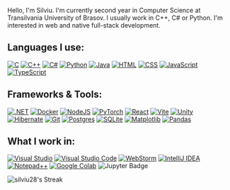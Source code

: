 Hello, I'm Silviu. I'm currently second year in Computer Science at Transilvania University of Brasov. I usually work in C++, C# or Python. I'm interested in web and native full-stack development.

## Languages I use:

[![C](https://img.shields.io/badge/C-00599C?logo=c&logoColor=white)](#)
[![C++](https://img.shields.io/badge/C++-%2300599C.svg?logo=c%2B%2B&logoColor=white)](#)
[![C#](https://custom-icon-badges.demolab.com/badge/C%23-%23239120.svg?logo=cshrp&logoColor=white)](#)
[![Python](https://img.shields.io/badge/Python-3776AB?logo=python&logoColor=fff)](#)
[![Java](https://img.shields.io/badge/Java-%23ED8B00.svg?logo=openjdk&logoColor=white)](#)
[![HTML](https://img.shields.io/badge/HTML-%23E34F26.svg?logo=html5&logoColor=white)](#)
[![CSS](https://img.shields.io/badge/CSS-1572B6?logo=css3&logoColor=fff)](#)
[![JavaScript](https://img.shields.io/badge/JavaScript-F7DF1E?logo=javascript&logoColor=000)](#)
[![TypeScript](https://img.shields.io/badge/TypeScript-3178C6?logo=typescript&logoColor=fff)](#)

## Frameworks & Tools:

[![.NET](https://img.shields.io/badge/.NET-512BD4?logo=dotnet&logoColor=fff)](#)
[![Docker](https://img.shields.io/badge/Docker-2496ED?logo=docker&logoColor=fff)](#)
[![NodeJS](https://img.shields.io/badge/Node.js-6DA55F?logo=node.js&logoColor=white)](#)
[![PyTorch](https://img.shields.io/badge/PyTorch-ee4c2c?logo=pytorch&logoColor=white)](#)
[![React](https://img.shields.io/badge/React-%2320232a.svg?logo=react&logoColor=%2361DAFB)](#)
[![Vite](https://img.shields.io/badge/Vite-646CFF?logo=vite&logoColor=fff)](#)
[![Unity](https://img.shields.io/badge/Unity-%23000000.svg?logo=unity&logoColor=white)](#)
[![Hibernate](https://img.shields.io/badge/Hibernate-59666C?logo=hibernate&logoColor=fff)](#)
[![Git](https://img.shields.io/badge/Git-F05032?logo=git&logoColor=fff)](#)
[![Postgres](https://img.shields.io/badge/Postgres-%23316192.svg?logo=postgresql&logoColor=white)](#)
[![SQLite](https://img.shields.io/badge/SQLite-%2307405e.svg?logo=sqlite&logoColor=white)](#)
[![Matplotlib](https://custom-icon-badges.demolab.com/badge/Matplotlib-71D291?logo=matplotlib&logoColor=fff)](#)
[![Pandas](https://img.shields.io/badge/Pandas-150458?logo=pandas&logoColor=fff)](#)


## What I work in:

[![Visual Studio](https://custom-icon-badges.demolab.com/badge/Visual%20Studio-5C2D91.svg?&logo=visual-studio&logoColor=white)](#)
[![Visual Studio Code](https://custom-icon-badges.demolab.com/badge/Visual%20Studio%20Code-0078d7.svg?logo=vsc&logoColor=white)](#)
[![WebStorm](https://img.shields.io/badge/WebStorm-000?logo=webstorm&logoColor=fff)](#)
[![IntelliJ IDEA](https://img.shields.io/badge/IntelliJIDEA-000000.svg?logo=intellij-idea&logoColor=white)](#)
[![Notepad++](https://img.shields.io/badge/Notepad++-90E59A.svg?&logo=notepad%2b%2b&logoColor=black)](#)
[![Google Colab](https://img.shields.io/badge/Google%20Colab-F9AB00?logo=googlecolab&logoColor=fff)](#)
![Jupyter Badge](https://img.shields.io/badge/Jupyter-F37626?logo=jupyter&logoColor=fff&style=plastic)

![silviu28's Streak](https://github-readme-streak-stats.herokuapp.com/?user=silviu28&theme=cobalt&hide_border=false)


